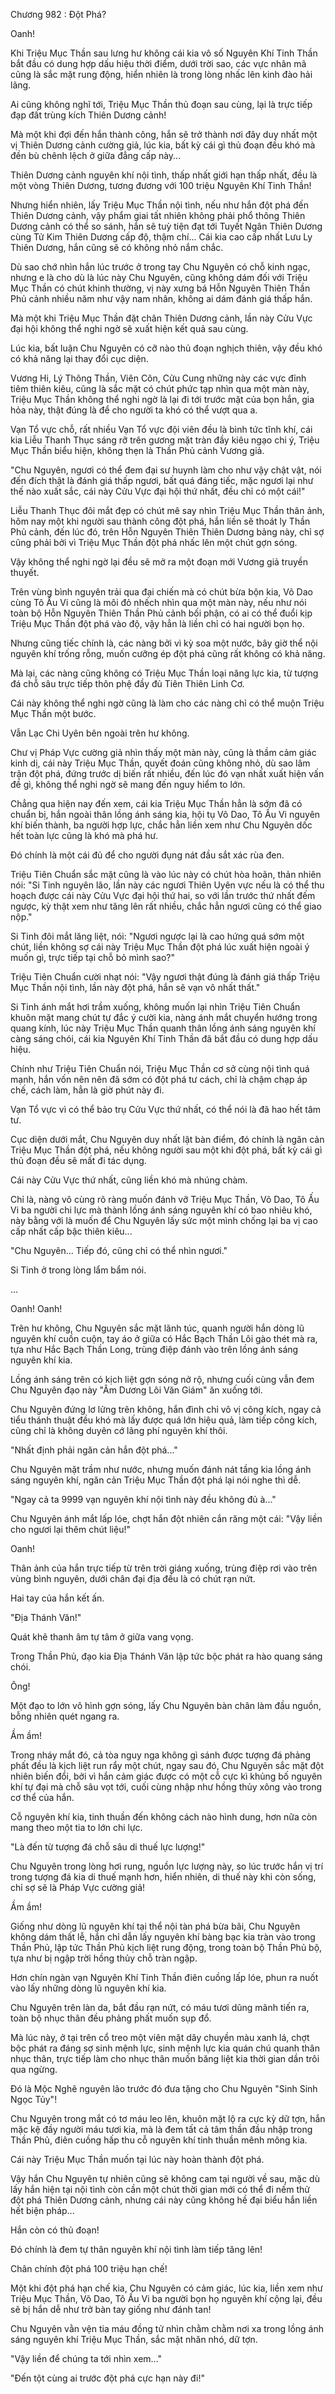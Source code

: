 




Chương 982 : Đột Phá?


Oanh!

Khi Triệu Mục Thần sau lưng hư không cái kia vô số Nguyên Khí Tinh Thần bắt đầu có dung hợp dấu hiệu thời điểm, dưới trời sao, các vực nhân mã cũng là sắc mặt rung động, hiển nhiên là trong lòng nhấc lên kinh đào hải lãng.

Ai cũng không nghĩ tới, Triệu Mục Thần thủ đoạn sau cùng, lại là trực tiếp đạp đất trùng kích Thiên Dương cảnh!

Mà một khi đợi đến hắn thành công, hắn sẽ trở thành nơi đây duy nhất một vị Thiên Dương cảnh cường giả, lúc kia, bất kỳ cái gì thủ đoạn đều khó mà đền bù chênh lệch ở giữa đẳng cấp này...

Thiên Dương cảnh nguyên khí nội tình, thấp nhất giới hạn thấp nhất, đều là một vòng Thiên Dương, tương đương với 100 triệu Nguyên Khí Tinh Thần!

Nhưng hiển nhiên, lấy Triệu Mục Thần nội tình, nếu như hắn đột phá đến Thiên Dương cảnh, vậy phẩm giai tất nhiên không phải phổ thông Thiên Dương cảnh có thể so sánh, hắn sẽ tuỳ tiện đạt tới Tuyết Ngân Thiên Dương cùng Tử Kim Thiên Dương cấp độ, thậm chí... Cái kia cao cấp nhất Lưu Ly Thiên Dương, hắn cũng sẽ có không nhỏ nắm chắc.

Dù sao chớ nhìn hắn lúc trước ở trong tay Chu Nguyên có chỗ kinh ngạc, nhưng e là cho dù là lúc này Chu Nguyên, cũng không dám đối với Triệu Mục Thần có chút khinh thường, vị này xưng bá Hỗn Nguyên Thiên Thần Phủ cảnh nhiều năm như vậy nam nhân, không ai dám đánh giá thấp hắn.

Mà một khi Triệu Mục Thần đặt chân Thiên Dương cảnh, lần này Cửu Vực đại hội không thể nghi ngờ sẽ xuất hiện kết quả sau cùng.

Lúc kia, bất luận Chu Nguyên có cỡ nào thủ đoạn nghịch thiên, vậy đều khó có khả năng lại thay đổi cục diện.

Vương Hi, Lý Thông Thần, Viên Côn, Cửu Cung những này các vực đỉnh tiêm thiên kiêu, cũng là sắc mặt có chút phức tạp nhìn qua một màn này, Triệu Mục Thần không thể nghi ngờ là lại đi tới trước mặt của bọn hắn, gia hỏa này, thật đúng là để cho người ta khó có thể vượt qua a.

Vạn Tổ vực chỗ, rất nhiều Vạn Tổ vực đội viên đều là bình tức tĩnh khí, cái kia Liễu Thanh Thục sáng rỡ trên gương mặt tràn đầy kiêu ngạo chi ý, Triệu Mục Thần biểu hiện, không thẹn là Thần Phủ cảnh Vương giả.

"Chu Nguyên, ngươi có thể đem đại sư huynh làm cho như vậy chật vật, nói đến đích thật là đánh giá thấp ngươi, bất quá đáng tiếc, mặc ngươi lại như thế nào xuất sắc, cái này Cửu Vực đại hội thứ nhất, đều chỉ có một cái!"

Liễu Thanh Thục đôi mắt đẹp có chút mê say nhìn Triệu Mục Thần thân ảnh, hôm nay một khi người sau thành công đột phá, hắn liền sẽ thoát ly Thần Phủ cảnh, đến lúc đó, trên Hỗn Nguyên Thiên Thiên Dương bảng này, chỉ sợ cũng phải bởi vì Triệu Mục Thần đột phá nhấc lên một chút gợn sóng.

Vậy không thể nghi ngờ lại đều sẽ mở ra một đoạn mới Vương giả truyền thuyết.

Trên vùng bình nguyên trải qua đại chiến mà có chút bừa bộn kia, Võ Dao cùng Tô Ấu Vi cũng là môi đỏ nhếch nhìn qua một màn này, nếu như nói toàn bộ Hỗn Nguyên Thiên Thần Phủ cảnh bối phận, có ai có thể đuổi kịp Triệu Mục Thần đột phá vào độ, vậy hẳn là liền chỉ có hai người bọn họ.

Nhưng cũng tiếc chính là, các nàng bởi vì kỳ soa một nước, bây giờ thể nội nguyên khí trống rỗng, muốn cưỡng ép đột phá cũng rất không có khả năng.

Mà lại, các nàng cũng không có Triệu Mục Thần loại năng lực kia, từ tượng đá chỗ sâu trực tiếp thôn phệ đầy đủ Tiên Thiên Linh Cơ.

Cái này không thể nghi ngờ cũng là làm cho các nàng chỉ có thể muộn Triệu Mục Thần một bước.

Vẫn Lạc Chi Uyên bên ngoài trên hư không.

Chư vị Pháp Vực cường giả nhìn thấy một màn này, cũng là thầm cảm giác kinh dị, cái này Triệu Mục Thần, quyết đoán cũng không nhỏ, dù sao lâm trận đột phá, đứng trước dị biến rất nhiều, đến lúc đó vạn nhất xuất hiện vấn đề gì, không thể nghi ngờ sẽ mang đến nguy hiểm to lớn.

Chẳng qua hiện nay đến xem, cái kia Triệu Mục Thần hẳn là sớm đã có chuẩn bị, hắn ngoài thân lồng ánh sáng kia, hội tụ Võ Dao, Tô Ấu Vi nguyên khí biến thành, ba người hợp lực, chắc hẳn liền xem như Chu Nguyên dốc hết toàn lực cũng là khó mà phá hư.

Đó chính là một cái đủ để cho người đụng nát đầu sắt xác rùa đen.

Triệu Tiên Chuẩn sắc mặt cũng là vào lúc này có chút hòa hoãn, thản nhiên nói: "Si Tinh nguyên lão, lần này các ngươi Thiên Uyên vực nếu là có thể thu hoạch được cái này Cửu Vực đại hội thứ hai, so với lần trước thứ nhất đếm ngược, kỳ thật xem như tăng lên rất nhiều, chắc hẳn ngươi cũng có thể giao nộp."

Si Tinh đôi mắt lăng liệt, nói: "Ngươi ngược lại là cao hứng quá sớm một chút, liền không sợ cái này Triệu Mục Thần đột phá lúc xuất hiện ngoài ý muốn gì, trực tiếp tại chỗ bỏ mình sao?"

Triệu Tiên Chuẩn cười nhạt nói: "Vậy ngươi thật đúng là đánh giá thấp Triệu Mục Thần nội tình, lần này đột phá, hắn sẽ vạn vô nhất thất."

Si Tinh ánh mắt hơi trầm xuống, không muốn lại nhìn Triệu Tiên Chuẩn khuôn mặt mang chút tự đắc ý cười kia, nàng ánh mắt chuyển hướng trong quang kính, lúc này Triệu Mục Thần quanh thân lồng ánh sáng nguyên khí càng sáng chói, cái kia Nguyên Khí Tinh Thần đã bắt đầu có dung hợp dấu hiệu.

Chính như Triệu Tiên Chuẩn nói, Triệu Mục Thần cơ sở cùng nội tình quá mạnh, hắn vốn nên nên đã sớm có đột phá tư cách, chỉ là chậm chạp áp chế, cách làm, hẳn là giờ phút này đi.

Vạn Tổ vực vì có thể bảo trụ Cửu Vực thứ nhất, có thể nói là đã hao hết tâm tư.

Cục diện dưới mắt, Chu Nguyên duy nhất lật bàn điểm, đó chính là ngăn cản Triệu Mục Thần đột phá, nếu không người sau một khi đột phá, bất kỳ cái gì thủ đoạn đều sẽ mất đi tác dụng.

Cái này Cửu Vực thứ nhất, cũng liền khó mà nhúng chàm.

Chỉ là, nàng vô cùng rõ ràng muốn đánh vỡ Triệu Mục Thần, Võ Dao, Tô Ấu Vi ba người chi lực mà thành lồng ánh sáng nguyên khí có bao nhiêu khó, này bằng với là muốn để Chu Nguyên lấy sức một mình chống lại ba vị cao cấp nhất cấp bậc thiên kiêu...

"Chu Nguyên... Tiếp đó, cũng chỉ có thể nhìn ngươi."

Si Tinh ở trong lòng lẩm bẩm nói.

...

Oanh! Oanh!

Trên hư không, Chu Nguyên sắc mặt lãnh túc, quanh người hắn dòng lũ nguyên khí cuồn cuộn, tay áo ở giữa có Hắc Bạch Thần Lôi gào thét mà ra, tựa như Hắc Bạch Thần Long, trùng điệp đánh vào trên lồng ánh sáng nguyên khí kia.

Lồng ánh sáng trên có kịch liệt gợn sóng nở rộ, nhưng cuối cùng vẫn đem Chu Nguyên đạo này "Âm Dương Lôi Văn Giám" ăn xuống tới.

Chu Nguyên đứng lơ lửng trên không, hắn đình chỉ vô vị công kích, ngay cả tiểu thánh thuật đều khó mà lấy được quá lớn hiệu quả, làm tiếp công kích, cũng chỉ là không duyên cớ lãng phí nguyên khí thôi.

"Nhất định phải ngăn cản hắn đột phá..."

Chu Nguyên mặt trầm như nước, nhưng muốn đánh nát tầng kia lồng ánh sáng nguyên khí, ngăn cản Triệu Mục Thần đột phá lại nói nghe thì dễ.

"Ngay cả ta 9999 vạn nguyên khí nội tình này đều không đủ à..."

Chu Nguyên ánh mắt lấp lóe, chợt hắn đột nhiên cắn răng một cái: "Vậy liền cho ngươi lại thêm chút liệu!"

Oanh!

Thân ảnh của hắn trực tiếp từ trên trời giáng xuống, trùng điệp rơi vào trên vùng bình nguyên, dưới chân đại địa đều là có chút rạn nứt.

Hai tay của hắn kết ấn.

"Địa Thánh Văn!"

Quát khẽ thanh âm tự tâm ở giữa vang vọng.

Trong Thần Phủ, đạo kia Địa Thánh Văn lập tức bộc phát ra hào quang sáng chói.

Ông!

Một đạo to lớn vô hình gợn sóng, lấy Chu Nguyên bàn chân làm đầu nguồn, bỗng nhiên quét ngang ra.

Ầm ầm!

Trong nháy mắt đó, cả tòa nguy nga không gì sánh được tượng đá phảng phất đều là kịch liệt run rẩy một chút, ngay sau đó, Chu Nguyên sắc mặt đột nhiên biến đổi, bởi vì hắn cảm giác được có một cỗ cực kì khủng bố nguyên khí tự đại mà chỗ sâu vọt tới, cuối cùng nhập như hồng thủy xông vào trong cơ thể của hắn.

Cỗ nguyên khí kia, tinh thuần đến không cách nào hình dung, hơn nữa còn mang theo một tia to lớn chi lực.

"Là đến từ tượng đá chỗ sâu di thuế lực lượng!"

Chu Nguyên trong lòng hơi rung, nguồn lực lượng này, so lúc trước hắn vị trí trong tượng đá kia di thuế mạnh hơn, hiển nhiên, di thuế này khi còn sống, chỉ sợ sẽ là Pháp Vực cường giả!

Ầm ầm!

Giống như dòng lũ nguyên khí tại thể nội tàn phá bừa bãi, Chu Nguyên không dám thất lễ, hắn chỉ dẫn lấy nguyên khí bàng bạc kia tràn vào trong Thần Phủ, lập tức Thần Phủ kịch liệt rung động, trong toàn bộ Thần Phủ bộ, tựa như bị ngập trời hồng thủy chỗ tràn ngập.

Hơn chín ngàn vạn Nguyên Khí Tinh Thần điên cuồng lấp lóe, phun ra nuốt vào lấy những dòng lũ nguyên khí kia.

Chu Nguyên trên làn da, bắt đầu rạn nứt, có máu tươi dũng mãnh tiến ra, toàn bộ nhục thân đều phảng phất muốn sụp đổ.

Mà lúc này, ở tại trên cổ treo một viên mặt dây chuyền màu xanh lá, chợt bộc phát ra đáng sợ sinh mệnh lực, sinh mệnh lực kia quán chú quanh thân nhục thân, trực tiếp làm cho nhục thân muốn băng liệt kia thời gian dần trôi qua ngừng.

Đó là Mộc Nghê nguyên lão trước đó đưa tặng cho Chu Nguyên "Sinh Sinh Ngọc Tủy"!

Chu Nguyên trong mắt có tơ máu leo lên, khuôn mặt lộ ra cực kỳ dữ tợn, hắn mặc kệ đầy người máu tươi kia, mà là đem tất cả tâm thần đầu nhập trong Thần Phủ, điên cuồng hấp thu cỗ nguyên khí tinh thuần mênh mông kia.

Cái này Triệu Mục Thần muốn tại lúc này hoàn thành đột phá.

Vậy hắn Chu Nguyên tự nhiên cũng sẽ không cam tại người về sau, mặc dù lấy hắn hiện tại nội tình còn cần một chút thời gian mới có thể đi nếm thử đột phá Thiên Dương cảnh, nhưng cái này cũng không hề đại biểu hắn liền hết biện pháp...

Hắn còn có thủ đoạn!

Đó chính là đem tự thân nguyên khí nội tình làm tiếp tăng lên!

Chân chính đột phá 100 triệu hạn chế!

Một khi đột phá hạn chế kia, Chu Nguyên có cảm giác, lúc kia, liền xem như Triệu Mục Thần, Võ Dao, Tô Ấu Vi ba người bọn họ nguyên khí cộng lại, đều sẽ bị hắn dễ như trở bàn tay giống như đánh tan!

Chu Nguyên vằn vện tia máu đồng tử nhìn chằm chằm nơi xa trong lồng ánh sáng nguyên khí Triệu Mục Thần, sắc mặt nhăn nhó, dữ tợn.

"Vậy liền để chúng ta tới nhìn xem..."

"Đến tột cùng ai trước đột phá cực hạn này đi!"




